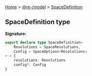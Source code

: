 [Home](./index.md) &gt; [@re-/model](./model.md) &gt; [SpaceDefinition](./model.spacedefinition.md)

## SpaceDefinition type

<b>Signature:</b>

```typescript
export declare type SpaceDefinition<
    Resolutions = SpaceResolutions,
    Config = SpaceOptions<Resolutions>
> = {
    resolutions: Resolutions
    config?: Config
}
```
